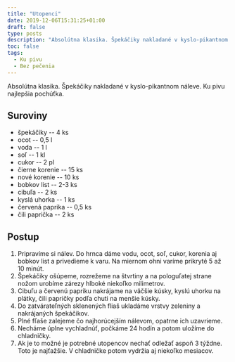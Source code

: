 ```yaml
---
title: "Utopenci"
date: 2019-12-06T15:31:25+01:00
draft: false
type: posts
description: "Absolútna klasika. Špekáčiky nakladané v kyslo-pikantnom náleve. Ku pivu najlepšia pochúťka."
toc: false
tags:
  - Ku pivu
  - Bez pečenia
---
```


Absolútna klasika. Špekáčiky nakladané v kyslo-pikantnom náleve. Ku pivu najlepšia pochúťka.

## Suroviny

- špekáčiky -- 4 ks
- ocot -- 0,5 l
- voda -- 1 l
- soľ -- 1 kl
- cukor -- 2 pl
- čierne korenie -- 15 ks
- nové korenie -- 10 ks
- bobkov list -- 2-3 ks
- cibuľa -- 2 ks
- kyslá uhorka -- 1 ks
- červená paprika -- 0,5 ks
- čili paprička -- 2 ks

## Postup

1. Pripravíme si nálev. Do hrnca dáme vodu, ocot, soľ, cukor, korenia aj bobkov list a privedieme k varu. Na miernom ohni varíme prikryté 5 až 10 minút.
2. Špekáčiky ošúpeme, rozrežeme na štvrtiny a na pologuľatej strane nožom urobíme zárezy hlboké niekoľko milimetrov.
3. Cibuľu a červenú papriku nakrájame na väčšie kúsky, kyslú uhorku na plátky, čili papričky podľa chuti na menšie kúsky.
4. Do zatvárateľných sklenených fliaš ukladáme vrstvy zeleniny a nakrájaných špekáčikov.
5. Plné fľaše zalejeme čo najhorúcejším nálevom, opatrne ich uzavrieme.
6. Necháme úplne vychladnúť, počkáme 24 hodín a potom uložíme do chladničky.
7. Ak je to možné je potrebné utopencov nechať odležať aspoň 3 týždne. Toto je najťažšie. V chladničke potom vydržia aj niekoľko mesiacov.
